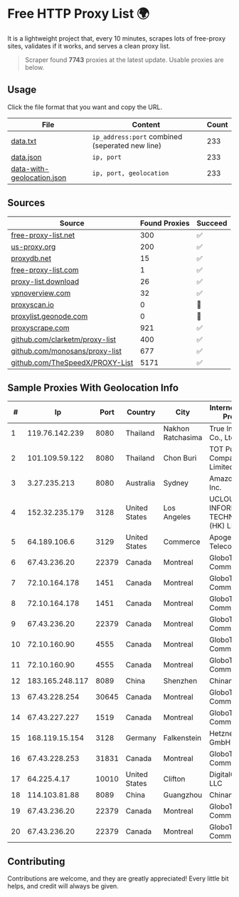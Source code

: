
# Free HTTP Proxy List 🌍

It is a lightweight project that, every 10 minutes, scrapes lots of free-proxy sites, validates if it works, and serves a clean proxy list.


> Scraper found **7743** proxies at the latest update. Usable proxies are below.

## Usage

Click the file format that you want and copy the URL.


|File|Content|Count|
|----|-------|-----|
|[data.txt](https://raw.githubusercontent.com/themiralay/Proxy-List-World/master/data.txt)|`ip_address:port` combined (seperated new line)|233|
|[data.json](https://raw.githubusercontent.com/themiralay/Proxy-List-World/master/data.json)|`ip, port`|233|
|[data-with-geolocation.json](https://raw.githubusercontent.com/themiralay/Proxy-List-World/master/data-with-geolocation.json)|`ip, port, geolocation`|233|

## Sources

|Source|Found Proxies|Succeed|
|------|-------------|-------|
|[free-proxy-list.net](https://free-proxy-list.net)|300|✅|
|[us-proxy.org](https://www.us-proxy.org)|200|✅|
|[proxydb.net](http://proxydb.net)|15|✅|
|[free-proxy-list.com](https://free-proxy-list.com/?page=&port=&type%5B%5D=http&type%5B%5D=https&up_time=0&search=Search)|1|✅|
|[proxy-list.download](https://www.proxy-list.download/HTTP)|26|✅|
|[vpnoverview.com](https://vpnoverview.com/privacy/anonymous-browsing/free-proxy-servers)|32|✅|
|[proxyscan.io](https://www.proxyscan.io)|0|🚫|
|[proxylist.geonode.com](https://proxylist.geonode.com/api/proxy-list?limit=300&page=1&sort_by=lastChecked&sort_type=desc&protocols=http,https)|0|🚫|
|[proxyscrape.com](https://api.proxyscrape.com/v2/?request=displayproxies&protocol=http&timeout=10000&country=all&ssl=all&anonymity=all)|921|✅|
|[github.com/clarketm/proxy-list](https://raw.githubusercontent.com/clarketm/proxy-list/master/proxy-list-raw.txt)|400|✅|
|[github.com/monosans/proxy-list](https://raw.githubusercontent.com/monosans/proxy-list/main/proxies/http.txt)|677|✅|
|[github.com/TheSpeedX/PROXY-List](https://raw.githubusercontent.com/TheSpeedX/PROXY-List/master/http.txt)|5171|✅|


## Sample Proxies With Geolocation Info

|#|Ip|Port|Country|City|Internet Service Provider|
|-|--|----|-------|----|-------------------------|
|1|119.76.142.239|8080|Thailand|Nakhon Ratchasima|True Internet Co., Ltd.|
|2|101.109.59.122|8080|Thailand|Chon Buri|TOT Public Company Limited|
|3|3.27.235.213|8080|Australia|Sydney|Amazon.com, Inc.|
|4|152.32.235.179|3128|United States|Los Angeles|UCLOUD INFORMATION TECHNOLOGY (HK) LIMITED|
|5|64.189.106.6|3129|United States|Commerce|Apogee Telecom Inc.|
|6|67.43.236.20|22379|Canada|Montreal|GloboTech Communications|
|7|72.10.164.178|1451|Canada|Montreal|GloboTech Communications|
|8|72.10.164.178|1451|Canada|Montreal|GloboTech Communications|
|9|67.43.236.20|22379|Canada|Montreal|GloboTech Communications|
|10|72.10.160.90|4555|Canada|Montreal|GloboTech Communications|
|11|72.10.160.90|4555|Canada|Montreal|GloboTech Communications|
|12|183.165.248.117|8089|China|Shenzhen|Chinanet|
|13|67.43.228.254|30645|Canada|Montreal|GloboTech Communications|
|14|67.43.227.227|1519|Canada|Montreal|GloboTech Communications|
|15|168.119.15.154|3128|Germany|Falkenstein|Hetzner Online GmbH|
|16|67.43.228.253|31831|Canada|Montreal|GloboTech Communications|
|17|64.225.4.17|10010|United States|Clifton|DigitalOcean, LLC|
|18|114.103.81.88|8089|China|Guangzhou|Chinanet|
|19|67.43.236.20|22379|Canada|Montreal|GloboTech Communications|
|20|67.43.236.20|22379|Canada|Montreal|GloboTech Communications|



## Contributing

Contributions are welcome, and they are greatly appreciated! Every
little bit helps, and credit will always be given.

